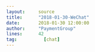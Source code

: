 ```yaml
---
layout:     source 
title:      "2018-01-30-WeChat"
date:       2018-01-30 12:00:00
author:     "PaymentGroup"
lines:      42 
tag:		  [chat]
---
```


